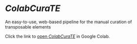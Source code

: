 # _ColabCuraTE_
An easy-to-use, web-based pipeline for the manual curation of transposable elements

Click the link to [open _ColabCuraTE_](https://colab.research.google.com/github/Ellison-Lab/ColabCuraTE/blob/main/notebooks/ColabCuraTE_v1.0.0.ipynb) in Google Colab.
